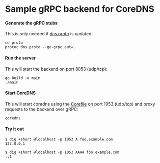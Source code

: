 # Sample gRPC backend for CoreDNS

#### Generate the gRPC stubs

This is only needed if [dns.proto](https://github.com/coredns/coredns/blob/master/pb/dns.proto)
is updated:

```
cd proto
protoc dns.proto --go-grpc_out=.
```

#### Run the server

This will start the backend on port 8053 (udp/tcp):

```
go build -o main
./main
```

#### Start CoreDNS

This will start coredns using the [Corefile](./Corefile) on port 1053 (udp/tcp)
and proxy requests to the backend over gRPC:

```
coredns
```

#### Try it out

```
$ dig +short @localhost -p 1053 A foo.example.com
127.0.0.1

$ dig +short @localhost -p 1053 AAAA foo.example.com
::1
```
